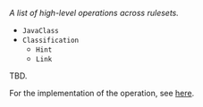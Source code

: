 _A list of high-level operations across rulesets._

* `JavaClass`
* `Classification`
    * `Hint`
    * `Link`

TBD.

For the implementation of the operation, see [here](https://github.com/lincolnthree/windup/blob/WINDUP-133/rules/app/java-ee/src/main/java/org/jboss/windup/rules/apps/legacy/java/BaseConfig.java#L60).